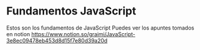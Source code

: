 # Fundamentos JavaScript
Estos son los fundamentos de JavaScript
Puedes ver los apuntes tomados en notion
https://www.notion.so/graimi/JavaScript-3e8ec09478eb453d8d15f7e80d39a20d